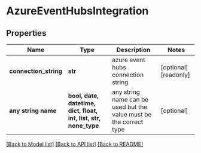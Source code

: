 # AzureEventHubsIntegration


## Properties
Name | Type | Description | Notes
------------ | ------------- | ------------- | -------------
**connection_string** | **str** | azure event hubs connection string | [optional] [readonly] 
**any string name** | **bool, date, datetime, dict, float, int, list, str, none_type** | any string name can be used but the value must be the correct type | [optional]

[[Back to Model list]](../README.md#documentation-for-models) [[Back to API list]](../README.md#documentation-for-api-endpoints) [[Back to README]](../README.md)


